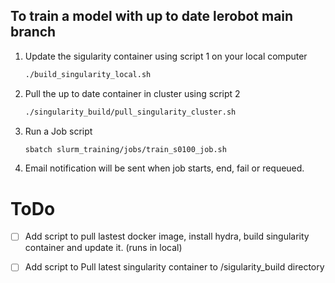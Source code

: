 ## To train a model with up to date lerobot main branch
1. Update the sigularity container using script 1 on your local computer
   ```bash
   ./build_singularity_local.sh
3. Pull the up to date container in cluster using script 2
   ```bash
   ./singularity_build/pull_singularity_cluster.sh
5. Run a Job script
   ```bash
   sbatch slurm_training/jobs/train_s0100_job.sh
7. Email notification will be sent when job starts, end, fail or requeued.

# ToDo
- [ ] Add script to pull lastest docker image, install hydra, build singularity container and update it. (runs in local)
- [ ] Add script to Pull latest singularity container to /sigularity_build directory
 

